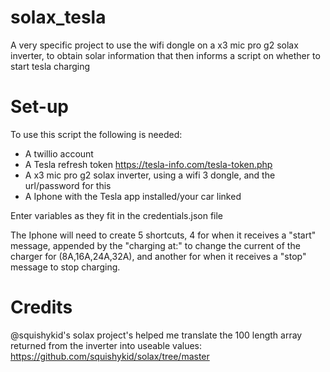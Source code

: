 # solax_tesla
A very specific project to use the wifi dongle on a x3 mic pro g2 solax inverter, to obtain solar information that then informs a script on whether to start tesla charging

# Set-up

To use this script the following is needed:
- A twillio account
- A Tesla refresh token https://tesla-info.com/tesla-token.php
- A x3 mic pro g2 solax inverter, using a wifi 3 dongle, and the url/password for this
- A Iphone with the Tesla app installed/your car linked

Enter variables as they fit in the credentials.json file

The Iphone will need to create 5 shortcuts, 4 for when it receives a "start" message, appended by the "charging at:<amps>" to change the current of the charger for (8A,16A,24A,32A), and another for when it receives a "stop" message to stop charging.

# Credits
@squishykid's solax project's helped me translate the 100 length array returned from the inverter into useable values: https://github.com/squishykid/solax/tree/master
